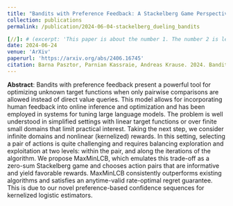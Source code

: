 ```yaml
---
title: "Bandits with Preference Feedback: A Stackelberg Game Perspective"
collection: publications
permalink: /publication/2024-06-04-stackelberg_dueling_bandits

[//]: # (excerpt: 'This paper is about the number 1. The number 2 is left for future work.')
date: 2024-06-24
venue: 'ArXiv'
paperurl: 'https://arxiv.org/abs/2406.16745'
citation: Barna Pasztor, Parnian Kassraie, Andreas Krause. 2024. Bandits with Preference Feedback: A Stackelberg Game Perspective. ArXiv.
---
```


**Abstract**:
Bandits with preference feedback present a powerful tool for optimizing unknown target functions when only pairwise comparisons are allowed instead of direct value queries.
This model allows for incorporating human feedback into online inference and optimization and has been employed in systems for tuning large language models.
The problem is well understood in simplified settings with linear target functions or over finite small domains that limit practical interest.
Taking the next step, we consider infinite domains and nonlinear (kernelized) rewards.
In this setting, selecting a pair of actions is quite challenging and requires balancing exploration and exploitation at two levels: within the pair, and along the iterations of the algorithm.
We propose MaxMinLCB, which emulates this trade-off as a zero-sum Stackelberg game and chooses action pairs that are informative and yield favorable rewards.
MaxMinLCB consistently outperforms existing algorithms and satisfies an anytime-valid rate-optimal regret guarantee.
This is due to our novel preference-based confidence sequences for kernelized logistic estimators.